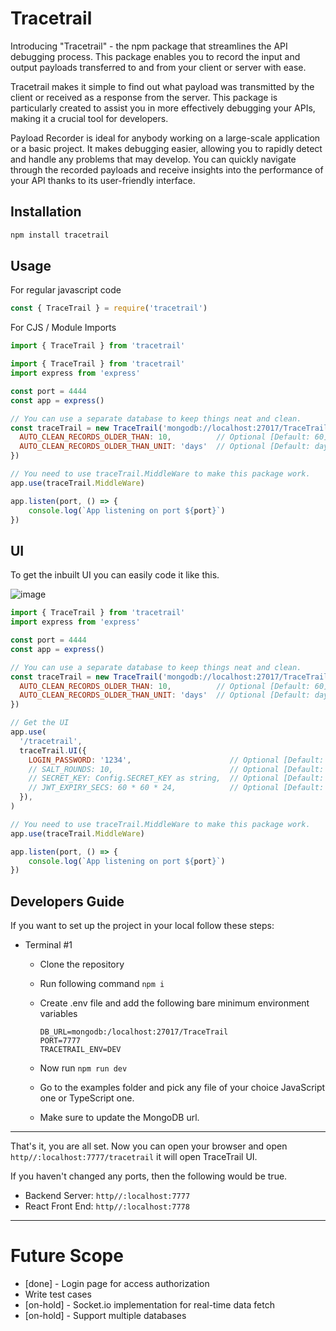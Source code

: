 # Tracetrail

Introducing "Tracetrail" -  the npm package that streamlines the API debugging process. This package enables you to record the input and output payloads transferred to and from your client or server with ease.

Tracetrail makes it simple to find out what payload was transmitted by the client or received as a response from the server. This package is particularly created to assist you in more effectively debugging your APIs, making it a crucial tool for developers.

Payload Recorder is ideal for anybody working on a large-scale application or a basic project. It makes debugging easier, allowing you to rapidly detect and handle any problems that may develop. You can quickly navigate through the recorded payloads and receive insights into the performance of your API thanks to its user-friendly interface.


## Installation

``` bash
npm install tracetrail
```

## Usage

For regular javascript code
```javascript
const { TraceTrail } = require('tracetrail')
```

For CJS / Module Imports
```javascript
import { TraceTrail } from 'tracetrail' 
```

```javascript
import { TraceTrail } from 'tracetrail' 
import express from 'express'

const port = 4444
const app = express()

// You can use a separate database to keep things neat and clean.
const traceTrail = new TraceTrail('mongodb://localhost:27017/TraceTrail', {
  AUTO_CLEAN_RECORDS_OLDER_THAN: 10,          // Optional [Default: 60]
  AUTO_CLEAN_RECORDS_OLDER_THAN_UNIT: 'days'  // Optional [Default: days]
})

// You need to use traceTrail.MiddleWare to make this package work.
app.use(traceTrail.MiddleWare)

app.listen(port, () => {
    console.log(`App listening on port ${port}`)
})
```

## UI

To get the inbuilt UI you can easily code it like this.

![image](https://i.imgur.com/xtUuRCe.jpg)

``` javascript
import { TraceTrail } from 'tracetrail'
import express from 'express'

const port = 4444
const app = express()

// You can use a separate database to keep things neat and clean.
const traceTrail = new TraceTrail('mongodb://localhost:27017/TraceTrail', {
  AUTO_CLEAN_RECORDS_OLDER_THAN: 10,          // Optional [Default: 60]
  AUTO_CLEAN_RECORDS_OLDER_THAN_UNIT: 'days'  // Optional [Default: days]
})

// Get the UI
app.use(
  '/tracetrail',
  traceTrail.UI({
    LOGIN_PASSWORD: '1234',                      // Optional [Default: 1234]
    // SALT_ROUNDS: 10,                          // Optional [Default: 12]
    // SECRET_KEY: Config.SECRET_KEY as string,  // Optional [Default: Auto]
    // JWT_EXPIRY_SECS: 60 * 60 * 24,            // Optional [Default: 1 day]
  }),
)

// You need to use traceTrail.MiddleWare to make this package work.
app.use(traceTrail.MiddleWare)

app.listen(port, () => {
    console.log(`App listening on port ${port}`)
})
```


## Developers Guide

If you want to set up the project in your local follow these steps:

- Terminal #1
  - Clone the repository
  - Run following command ```npm i```
  - Create .env file and add the following bare minimum environment variables
    
    ```shell
    DB_URL=mongodb:/localhost:27017/TraceTrail
    PORT=7777
    TRACETRAIL_ENV=DEV
    ```

  - Now run ```npm run dev```
  - Go to the examples folder and pick any file of your choice JavaScript one or TypeScript one.
  - Make sure to update the MongoDB url.
---

That's it, you are all set. Now you can open your browser and open ```http//:localhost:7777/tracetrail``` it will open TraceTrail UI.

If you haven't changed any ports, then the following would be true.
- Backend Server: ```http//:localhost:7777```
- React Front End: ```http//:localhost:7778```

---

# Future Scope
- [done] - Login page for access authorization
- Write test cases
- [on-hold] - Socket.io implementation for real-time data fetch
- [on-hold] - Support multiple databases
